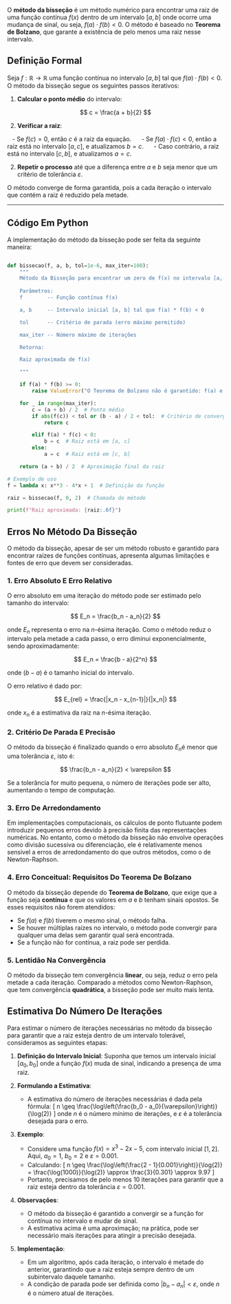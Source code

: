 O **método da bisseção** é um método numérico para encontrar uma raiz de uma função contínua $f(x)$ dentro de um intervalo $[a, b]$ onde ocorre uma mudança de sinal, ou seja, $f(a) \cdot f(b) < 0$. O método é baseado no **Teorema de Bolzano**, que garante a existência de pelo menos uma raiz nesse intervalo.  

## Definição Formal

Seja $f: \mathbb{R} \to \mathbb{R}$ uma função contínua no intervalo $[a, b]$ tal que $f(a) \cdot f(b) < 0$. O método da bisseção segue os seguintes passos iterativos:  

1. **Calcular o ponto médio** do intervalo:  

$$
 c = \frac{a + b}{2}
$$

2. **Verificar a raiz**:  

   - Se $f(c) = 0$, então $c$ é a raiz da equação.  
   - Se $f(a) \cdot f(c) < 0$, então a raiz está no intervalo $[a, c]$, e atualizamos $b = c$.  
   - Caso contrário, a raiz está no intervalo $[c, b]$, e atualizamos $a = c$.  

2. **Repetir o processo** até que a diferença entre $a$ e $b$ seja menor que um critério de tolerância $\varepsilon$.  

O método converge de forma garantida, pois a cada iteração o intervalo que contém a raiz é reduzido pela metade.  

---

## Código Em Python

A implementação do método da bisseção pode ser feita da seguinte maneira:  

```python

def bissecao(f, a, b, tol=1e-6, max_iter=100):
    """
    Método da Bisseção para encontrar um zero de f(x) no intervalo [a, b].
    
    Parâmetros:
    f        -- Função contínua f(x)

    a, b     -- Intervalo inicial [a, b] tal que f(a) * f(b) < 0

    tol      -- Critério de parada (erro máximo permitido)

    max_iter -- Número máximo de iterações

    Retorna:

    Raiz aproximada de f(x)

    """

    if f(a) * f(b) >= 0:
        raise ValueError("O Teorema de Bolzano não é garantido: f(a) e f(b) devem ter sinais opostos.")

    for _ in range(max_iter):
        c = (a + b) / 2  # Ponto médio
        if abs(f(c)) < tol or (b - a) / 2 < tol:  # Critério de convergência
            return c

        elif f(a) * f(c) < 0:
            b = c  # Raiz está em [a, c]
        else:
            a = c  # Raiz está em [c, b]

    return (a + b) / 2  # Aproximação final da raiz

# Exemplo de uso
f = lambda x: x**3 - 4*x + 1  # Definição da função

raiz = bissecao(f, 0, 2)  # Chamada do método

print(f"Raiz aproximada: {raiz:.6f}")

```

## Erros No Método Da Bisseção

O método da bisseção, apesar de ser um método robusto e garantido para encontrar raízes de funções contínuas, apresenta algumas limitações e fontes de erro que devem ser consideradas.  

### 1. **Erro Absoluto E Erro Relativo**

O erro absoluto em uma iteração do método pode ser estimado pelo tamanho do intervalo:  

$$
E_n = \frac{b_n - a_n}{2}
$$

onde $E_n$ representa o erro na $n$-ésima iteração. Como o método reduz o intervalo pela metade a cada passo, o erro diminui exponencialmente, sendo aproximadamente:  

$$
E_n = \frac{b - a}{2^n}
$$

onde $(b - a)$ é o tamanho inicial do intervalo.  

O erro relativo é dado por:  

$$
E_{rel} = \frac{|x_n - x_{n-1}|}{|x_n|}
$$

onde $x_n$ é a estimativa da raiz na $n$-ésima iteração.  

### 2. **Critério De Parada E Precisão**

O método da bisseção é finalizado quando o erro absoluto $E_n$é menor que uma tolerância $\varepsilon$, isto é:  

$$
\frac{b_n - a_n}{2} < \varepsilon
$$

Se a tolerância for muito pequena, o número de iterações pode ser alto, aumentando o tempo de computação.  

### 3. **Erro De Arredondamento**

Em implementações computacionais, os cálculos de ponto flutuante podem introduzir pequenos erros devido à precisão finita das representações numéricas. No entanto, como o método da bisseção não envolve operações como divisão sucessiva ou diferenciação, ele é relativamente menos sensível a erros de arredondamento do que outros métodos, como o de Newton-Raphson.  

### 4. **Erro Conceitual: Requisitos Do Teorema De Bolzano**

O método da bisseção depende do **Teorema de Bolzano**, que exige que a função seja **contínua** e que os valores em $a$ e $b$ tenham sinais opostos. Se esses requisitos não forem atendidos:  

- Se $f(a)$ e $f(b)$ tiverem o mesmo sinal, o método falha.  
- Se houver múltiplas raízes no intervalo, o método pode convergir para qualquer uma delas sem garantir qual será encontrada.  
- Se a função não for contínua, a raiz pode ser perdida.  

### 5. **Lentidão Na Convergência**

O método da bisseção tem convergência **linear**, ou seja, reduz o erro pela metade a cada iteração. Comparado a métodos como Newton-Raphson, que tem convergência **quadrática**, a bisseção pode ser muito mais lenta.  

## Estimativa Do Número De Iterações

Para estimar o número de iterações necessárias no método da bisseção para garantir que a raiz esteja dentro de um intervalo tolerável, consideramos as seguintes etapas:

1. **Definição do Intervalo Inicial**: Suponha que temos um intervalo inicial $[a_0, b_0]$ onde a função $f(x)$ muda de sinal, indicando a presença de uma raiz.
2. **Formulando a Estimativa**:
   - A estimativa do número de iterações necessárias é dada pela fórmula:
     \[
     n \geq \frac{\log\left(\frac{b_0 - a_0}{\varepsilon}\right)}{\log(2)}
     \]
     onde $n$ é o número mínimo de iterações, e $\varepsilon$ é a tolerância desejada para o erro.

3. **Exemplo**:
   - Considere uma função $f(x) = x^3 - 2x - 5$, com intervalo inicial $[1, 2]$. Aqui, $a_0 = 1$, $b_0 = 2$ e $\varepsilon = 0.001$.
   - Calculando:
     \[
     n \geq \frac{\log\left(\frac{2 - 1}{0.001}\right)}{\log(2)} = \frac{\log(1000)}{\log(2)} \approx \frac{3}{0.301} \approx 9.97
     \]
   - Portanto, precisamos de pelo menos $10$ iterações para garantir que a raiz esteja dentro da tolerância $\varepsilon = 0.001$.

4. **Observações**:
   - O método da bisseção é garantido a convergir se a função for contínua no intervalo e mudar de sinal.
   - A estimativa acima é uma aproximação; na prática, pode ser necessário mais iterações para atingir a precisão desejada.

5. **Implementação**:
   - Em um algoritmo, após cada iteração, o intervalo é metade do anterior, garantindo que a raiz esteja sempre dentro de um subintervalo daquele tamanho.
   - A condição de parada pode ser definida como $|b_n - a_n| < \varepsilon$, onde $n$ é o número atual de iterações.

